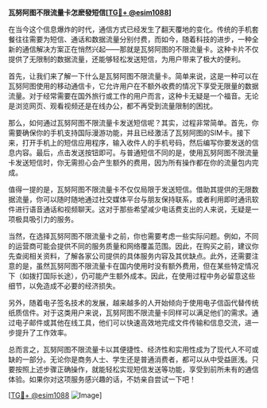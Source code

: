 **瓦努阿图不限流量卡怎麽發短信[[TG💪+ @esim1088](https://t.me/s/esim1088)]**

在当今这个信息爆炸的时代，通信方式已经发生了翻天覆地的变化。传统的手机套餐往往需要为短信、通话和数据流量分别付费，而如今，随着科技的进步，一种全新的通信解决方案正在悄然兴起——那就是瓦努阿图的不限流量卡。这种卡片不仅提供了无限制的数据流量，还能够轻松发送短信，为用户带来了极大的便利。

首先，让我们来了解一下什么是瓦努阿图不限流量卡。简单来说，这是一种可以在瓦努阿图使用的移动通信卡，它允许用户在不额外收费的情况下享受无限量的数据流量。对于经常需要在国外旅行或工作的用户而言，这种卡无疑是一个福音。无论是浏览网页、观看视频还是在线办公，都不再受到流量限制的困扰。

那么，如何通过瓦努阿图不限流量卡发送短信呢？其实，过程非常简单。首先，你需要确保你的手机支持国际漫游功能，并且已经激活了瓦努阿图的SIM卡。接下来，打开手机上的短信应用程序，输入收件人的手机号码，然后编写你要发送的信息内容。最后，点击发送按钮即可。与普通短信不同的是，使用瓦努阿图不限流量卡发送短信时，你无需担心会产生额外的费用，因为所有操作都在你的流量包内完成。

值得一提的是，瓦努阿图不限流量卡不仅仅局限于发送短信。借助其提供的无限数据流量，你可以随时随地通过社交媒体平台与朋友保持联系，或者利用即时通讯软件进行语音通话和视频聊天。这对于那些希望减少电话费支出的人来说，无疑是一项极具吸引力的服务。

当然，在选择瓦努阿图不限流量卡之前，你也需要考虑一些实际问题。例如，不同的运营商可能会提供不同的服务质量和网络覆盖范围。因此，在购买之前，建议你先查阅相关资料，了解各家公司提供的具体服务内容及其优缺点。此外，还需要注意的是，虽然瓦努阿图不限流量卡在国内使用时没有额外费用，但在某些特定情况下（如拨打国际长途），仍可能产生额外成本。因此，在使用过程中务必留意这些细节，以免造成不必要的经济损失。

另外，随着电子签名技术的发展，越来越多的人开始倾向于使用电子信函代替传统纸质信件。对于这类用户来说，瓦努阿图不限流量卡同样可以满足他们的需求。通过电子邮件或其他在线工具，他们可以快速高效地完成文件传输和信息交流，进一步提升了工作效率。

总而言之，瓦努阿图不限流量卡以其便捷性、经济性和实用性成为了现代人不可或缺的一部分。无论你是商务人士、学生还是普通消费者，都可以从中受益匪浅。只要按照上述步骤正确操作，就能轻松实现短信发送等功能，享受到前所未有的通信体验。如果你对这项服务感兴趣的话，不妨亲自尝试一下吧！

[[TG💪+ @esim1088](https://t.me/s/esim1088) ![Image](https://i.postimg.cc/4NQfJmqS/Snipaste-2025-05-13-00-14-12.png)]